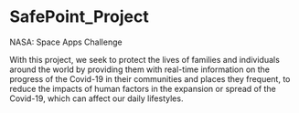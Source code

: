 # SafePoint_Project
NASA: Space Apps Challenge

With this project, we seek to protect the lives of families and individuals around the world by providing them with real-time information on the progress of the Covid-19 in their communities and places they frequent, to reduce the impacts of human factors in the expansion or spread of the Covid-19, which can affect our daily lifestyles.
